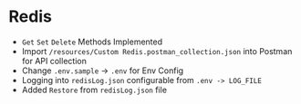 # Redis
* `Get` `Set` `Delete` Methods Implemented
* Import `/resources/Custom Redis.postman_collection.json` into Postman for API collection
* Change `.env.sample` -> `.env` for Env Config
* Logging into `redisLog.json` configurable from `.env -> LOG_FILE`
* Added `Restore` from `redisLog.json` file